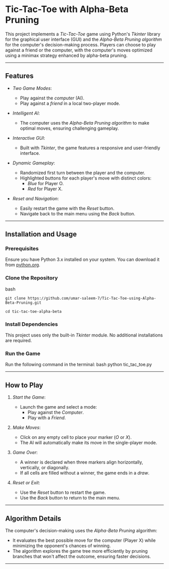 # Tic-Tac-Toe with Alpha-Beta Pruning

This project implements a *Tic-Tac-Toe* game using Python's *Tkinter* library for the graphical user interface (GUI) and the *Alpha-Beta Pruning algorithm* for the computer's decision-making process. Players can choose to play against a friend or the computer, with the computer's moves optimized using a minimax strategy enhanced by alpha-beta pruning.

---

## Features

- *Two Game Modes*:
  - Play against the *computer* (AI).
  - Play against a *friend* in a local two-player mode.
  
- *Intelligent AI*:
  - The computer uses the *Alpha-Beta Pruning algorithm* to make optimal moves, ensuring challenging gameplay.

- *Interactive GUI*:
  - Built with *Tkinter*, the game features a responsive and user-friendly interface.
  
- *Dynamic Gameplay*:
  - Randomized first turn between the player and the computer.
  - Highlighted buttons for each player's move with distinct colors:
    - *Blue* for Player O.
    - *Red* for Player X.

- *Reset and Navigation*:
  - Easily restart the game with the *Reset* button.
  - Navigate back to the main menu using the *Back* button.

---

## Installation and Usage

### Prerequisites
Ensure you have Python 3.x installed on your system. You can download it from [python.org](https://www.python.org/downloads/).

### Clone the Repository
bash
```plaintext
git clone https://github.com/umar-saleem-7/Tic-Tac-Toe-using-Alpha-Beta-Pruning.git
```
```plaintext
cd tic-tac-toe-alpha-beta
```

### Install Dependencies
This project uses only the built-in *Tkinter* module. No additional installations are required.

### Run the Game
Run the following command in the terminal:
bash
python tic_tac_toe.py


---

## How to Play

1. *Start the Game*:
   - Launch the game and select a mode:
     - Play against the *Computer*.
     - Play with a *Friend*.

2. *Make Moves*:
   - Click on any empty cell to place your marker (*O* or *X*).
   - The AI will automatically make its move in the single-player mode.

3. *Game Over*:
   - A winner is declared when three markers align horizontally, vertically, or diagonally.
   - If all cells are filled without a winner, the game ends in a *draw*.

4. *Reset or Exit*:
   - Use the *Reset* button to restart the game.
   - Use the *Back* button to return to the main menu.

---

## Algorithm Details

The computer's decision-making uses the *Alpha-Beta Pruning* algorithm:
- It evaluates the best possible move for the computer (Player X) while minimizing the opponent's chances of winning.
- The algorithm explores the game tree more efficiently by pruning branches that won't affect the outcome, ensuring faster decisions.

---

